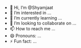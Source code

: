 - 👋 Hi, I’m @Shyamjaat
- 👀 I’m interested in ...
- 🌱 I’m currently learning ...
- 💞️ I’m looking to collaborate on ...
- 📫 How to reach me ...
- 😄 Pronouns: ...
- ⚡ Fun fact: ...

<!---
Shyamjaat/Shyamjaat is a ✨ special ✨ repository because its `README.md` (this file) appears on your GitHub profile.
You can click the Preview link to take a look at your changes.
--->
